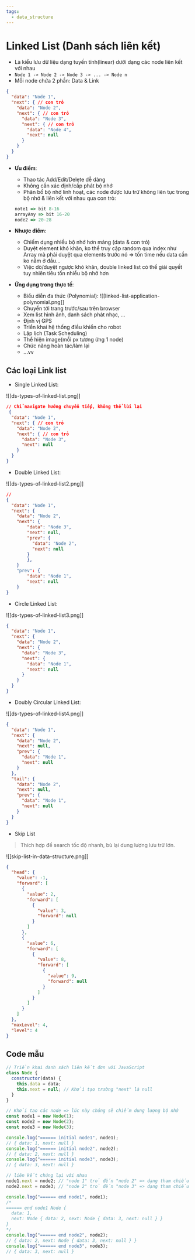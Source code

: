 ```yaml
---
tags:
  - data_structure
---
```



#  Linked List (Danh sách liên kết) 

- Là kiểu lưu dữ liệu dạng tuyến tính(linear) dưới dạng các node liên kết với nhau
- ``Node 1 -> Node 2 -> Node 3 -> ... -> Node n``
- Mỗi node chứa 2 phần: Data & Link 

```json
{
  "data": "Node 1",
  "next": { // con trỏ
    "data": "Node 2",
    "next": { // con trỏ
      "data": "Node 3",
      "next": { // con trỏ
        "data": "Node 4",
        "next": null
      }
    }
  }
}

```


- **Ưu điểm**:
	- Thao tác Add/Edit/Delete dễ dàng
	- Không cần xác định/cấp phát bộ nhớ
	- Phân bổ bộ nhớ linh hoạt, các node được lưu trữ không liên tục trong bộ nhớ & liên kết với nhau qua con trỏ:
	
	```js
	note1 => bit 8-16
	arrayAny => bit 16-20
	node2 => 20-28
	```

- **Nhược điểm**:
	- Chiếm dụng nhiều bộ nhớ hơn mảng (data & con trỏ)
	- Duyệt element khó khăn, ko thể truy cập random qua index như Array mà phải duyệt qua elements trước nó
	 => tốn time nếu data cần ko nằm ở đầu...
	- Việc dò/duyệt ngược khó khăn, double linked list có thể giải quyết tuy nhiên tiêu tốn nhiều bộ nhớ hơn

- **Ứng dụng trong thực tế**:

	- Biểu diễn đa thức (Polynomial):
	![[linked-list-application-polynomial.png]]	
	- Chuyển tới trang trước/sau trên browser
	- Xem list hình ảnh, danh sách phát nhạc, ...
	- Định vị GPS
	- Triển khai hệ thống điều khiển cho robot
	- Lập lịch (Task Scheduling)
	- Thể hiện image(mỗi px tương ứng 1 node)
	- Chức năng hoàn tác/làm lại
	- ...vv

## Các loại Link list

 - Single Linked List:
 
 ![[ds-types-of-linked-list.png]]

```json
// Chỉ navigate hướng chuyển tiếp, không thể lùi lại
 {
  "data": "Node 1",
  "next": { // con trỏ
    "data": "Node 2",
    "next": { // con trỏ
      "data": "Node 3",
      "next": null
    }
  }
}
```

- Double Linked List:

![[ds-types-of-linked-list2.png]]

```json
// 
{
  "data": "Node 1",
  "next": {
    "data": "Node 2",
    "next": {
	    "data": "Node 3",
	    "next": null,
	    "prev": {
	      "data": "Node 2",
	      "next": null
	    }
		},
	}
	"prev": {
		"data": "Node 1",
		"next": null
	}
}
```


- Circle Linked List:

![[ds-types-of-linked-list3.png]]

```json
{
  "data": "Node 1",
  "next": {
    "data": "Node 2",
    "next": {
      "data": "Node 3",
      "next": {
        "data": "Node 1",
        "next": null
      }
    }
  }
}
```


- Doubly Circular Linked List:

![[ds-types-of-linked-list4.png]]
```json
{
  "data": "Node 1",
  "next": {
    "data": "Node 2",
    "next": null,
    "prev": {
      "data": "Node 1",
      "next": null
    }
  },
  "tail": {
    "data": "Node 2",
    "next": null,
    "prev": {
      "data": "Node 1",
      "next": null
    }
  }
}

```


- Skip List

> Thích hợp để search tốc độ nhanh, bù lại dung lượng lưu trữ lớn.

![[skip-list-in-data-structure.png]]

```json
{
  "head": {
    "value": -1,
    "forward": [
      {
        "value": 2,
        "forward": [
          {
            "value": 3,
            "forward": null
          }
        ]
      },
      {
        "value": 6,
        "forward": [
          {
            "value": 8,
            "forward": [
              {
                "value": 9,
                "forward": null
              }
            ]
          }
        ]
      }
    ]
  },
  "maxLevel": 4,
  "level": 4
}

```



## Code mẫu

```js
// Triển khai danh sách liên kết đơn với JavaScript
class Node {
  constructor(data) {
    this.data = data;
    this.next = null; // Khởi tạo trường "next" là null
  }
}

// Khởi tạo các node => lúc này chúng sẽ chiếm dung lượng bộ nhớ
const node1 = new Node(1);
const node2 = new Node(2);
const node3 = new Node(3);

console.log("====== initial node1", node1);
// { data: 1, next: null }
console.log("====== initial node2", node2);
// { data: 2, next: null }
console.log("====== initial node3", node3);
// { data: 3, next: null }

// liên kết chúng lại với nhau
node1.next = node2; // "node 1" trỏ đến "node 2" => dạng tham chiếu
node2.next = node3; // "node 2" trỏ đến "node 3" => dạng tham chiếu

console.log("====== end node1", node1);
/*
====== end node1 Node {
  data: 1,
  next: Node { data: 2, next: Node { data: 3, next: null } }
}
*/
console.log("====== end node2", node2);
// { data: 2, next: Node { data: 3, next: null } }
console.log("====== end node3", node3);
// { data: 3, next: null }

```
